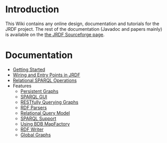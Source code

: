 # Introduction #

This Wiki contains any online design, documentation and tutorials for the JRDF project.  The rest of the documentation (Javadoc and papers mainly) is available on the [the JRDF Sourceforge page](http://jrdf.sourceforge.net).

# Documentation #
  * [Getting Started](GettingStarted.md)
  * [Wiring and Entry Points in JRDF](JRDFWiring.md)
  * [Relational SPARQL Operations](RelationalSPARQLOperations.md)
  * Features
    * [Persistent Graphs](PersistentGraphs.md)
    * [SPARQL GUI](GUI.md)
    * [RESTfully Querying Graphs](Servers.md)
    * [RDF Parsers](RDFParsers.md)
    * [Relational Query Model](RelationalQueryModel.md)
    * [SPARQL Support](SPARQLSupport.md)
    * [Using BDB MapFactory](BDBMapFactory.md)
    * [RDF Writer](RDFWriter.md)
    * [Global Graphs](GlobalGraphs.md)